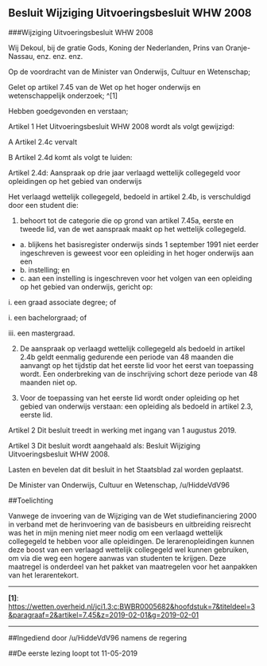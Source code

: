 ## Besluit Wijziging Uitvoeringsbesluit WHW 2008 
 
###Wijziging Uitvoeringsbesluit WHW 2008

Wij Dekoul, bij de gratie Gods, Koning der Nederlanden, Prins van Oranje-Nassau, enz. enz. enz.

Op de voordracht van de Minister van Onderwijs, Cultuur en Wetenschap;

Gelet op artikel 7.45 van de Wet op het hoger onderwijs en wetenschappelijk onderzoek; ^[1]

Hebben goedgevonden en verstaan;

Artikel 1 Het Uitvoeringsbesluit WHW 2008 wordt als volgt gewijzigd:

A Artikel 2.4c vervalt

B Artikel 2.4d komt als volgt te luiden:

Artikel 2.4d: Aanspraak op drie jaar verlaagd wettelijk collegegeld voor opleidingen op het gebied van onderwijs

Het verlaagd wettelijk collegegeld, bedoeld in artikel 2.4b, is verschuldigd door een student die:

1) behoort tot de categorie die op grond van artikel 7.45a, eerste en tweede lid, van de wet aanspraak maakt op het wettelijk collegegeld.

* a. blijkens het basisregister onderwijs sinds 1 september 1991 niet eerder ingeschreven is geweest voor een opleiding in het hoger onderwijs aan een
* b. instelling; en
* c. aan een instelling is ingeschreven voor het volgen van een opleiding op het gebied van onderwijs, gericht op:

i. een graad associate degree; of

i. een bachelorgraad; of

iii. een mastergraad.

2) De aanspraak op verlaagd wettelijk collegegeld als bedoeld in artikel 2.4b geldt eenmalig gedurende een periode van 48 maanden die aanvangt op het tijdstip dat het eerste lid voor het eerst van toepassing wordt. Een onderbreking van de inschrijving schort deze periode van 48 maanden niet op.

3) Voor de toepassing van het eerste lid wordt onder opleiding op het gebied van onderwijs verstaan: een opleiding als bedoeld in artikel 2.3, eerste lid.

Artikel 2 Dit besluit treedt in werking met ingang van 1 augustus 2019.

Artikel 3 Dit besluit wordt aangehaald als: Besluit Wijziging Uitvoeringsbesluit WHW 2008.

Lasten en bevelen dat dit besluit in het Staatsblad zal worden geplaatst.

De Minister van Onderwijs, Cultuur en Wetenschap, /u/HiddeVdV96

##Toelichting

Vanwege de invoering van de Wijziging van de Wet studiefinanciering 2000 in verband met de herinvoering van de basisbeurs en uitbreiding reisrecht was het in mijn mening niet meer nodig om een verlaagd wettelijk collegegeld te hebben voor alle opleidingen. De lerarenopleidingen kunnen deze boost van een verlaagd wettelijk collegegeld wel kunnen gebruiken, om via die weg een hogere aanwas van studenten te krijgen. Deze maatregel is onderdeel van het pakket van maatregelen voor het aanpakken van het lerarentekort.

---

**[1]**: https://wetten.overheid.nl/jci1.3:c:BWBR0005682&hoofdstuk=7&titeldeel=3&paragraaf=2&artikel=7.45&z=2019-02-01&g=2019-02-01

---

##Ingediend door /u/HiddeVdV96 namens de regering

##De eerste lezing loopt tot 11-05-2019